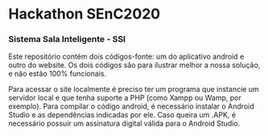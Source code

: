 # Hackathon SEnC2020

### Sistema Sala Inteligente - SSI

Este repositório contém dois códigos-fonte: um do aplicativo android e outro do website.
Os dois códigos são para ilustrar melhor a nossa solução, e não estão 100% funcionais.

Para acessar o site localmente é preciso ter um programa que instancie um servidor local e que tenha suporte a PHP (como Xampp ou Wamp, por exemplo).
Para compilar o código android, é necessário instalar o Android Studio e as dependências indicadas por ele.
Caso queira um .APK, é necessário possuir um assinatura digital válida para o Android Studio.
